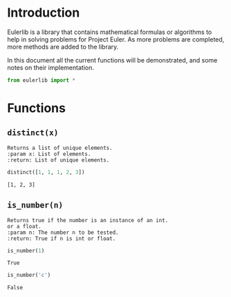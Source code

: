 # Introduction

Eulerlib is a library that contains mathematical formulas or algorithms to help in solving problems for Project Euler. As more problems are completed, more methods are added to the library.

In this document all the current functions will be demonstrated, and some notes on their implementation.


```python
from eulerlib import *
```

# Functions

## `distinct(x)`

    Returns a list of unique elements.
    :param x: List of elements.
    :return: List of unique elements.


```python
distinct([1, 1, 1, 2, 3])
```




    [1, 2, 3]



## `is_number(n)`

    Returns true if the number is an instance of an int.
    or a float.
    :param n: The number n to be tested.
    :return: True if n is int or float.


```python
is_number(1)
```




    True




```python
is_number('c')
```




    False




```python

```
